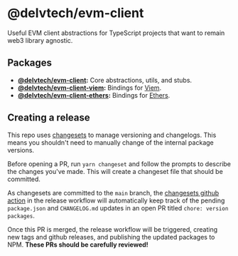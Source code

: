 # @delvtech/evm-client

Useful EVM client abstractions for TypeScript projects that want to remain web3
library agnostic.

## Packages

- **[@delvtech/evm-client](./packages/evm-client):** Core abstractions, utils,
  and stubs.
- **[@delvtech/evm-client-viem](./packages/evm-client-viem):** Bindings for
  [Viem](https://viem.sh/).
- **[@delvtech/evm-client-ethers](./packages/evm-client-ethers):** Bindings for
  [Ethers](https://ethers.org/).

## Creating a release

This repo uses [changesets](https://github.com/changesets/changesets) to manage
versioning and changelogs. This means you shouldn't need to manually change of
the internal package versions.

Before opening a PR, run `yarn changeset` and follow the prompts to describe the
changes you've made. This will create a changeset file that should be committed.

As changesets are committed to the `main` branch, the [changesets github
action](https://github.com/changesets/action) in the release workflow will
automatically keep track of the pending `package.json` and `CHANGELOG.md`
updates in an open PR titled `chore: version packages`.

Once this PR is merged, the release workflow will be triggered, creating new
tags and github releases, and publishing the updated packages to NPM. **These
PRs should be carefully reviewed!**
